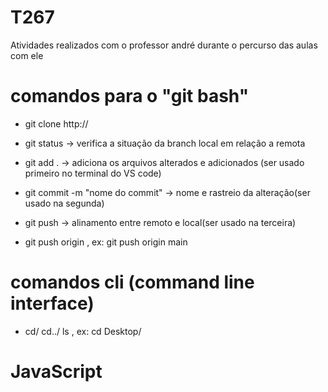 # T267
Atividades realizados com o professor andré durante o percurso das aulas com ele

# comandos para o "git bash"

- git clone http://

- git status -> verifica a situação da branch local em relação a remota

- git add . -> adiciona os arquivos alterados e adicionados (ser usado primeiro no terminal do VS code)

- git commit -m "nome do commit" -> nome e rastreio da alteração(ser usado na segunda)

- git push -> alinamento entre remoto e local(ser usado na terceira)

- git push origin <nomeDaBranch>, ex: git push origin main

# comandos cli (command line interface)

- cd<nomeDoCaminho>/ cd../ ls , ex: cd Desktop/


# JavaScript
 

 

